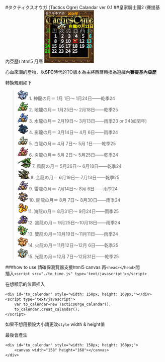 #タクティクスオウガ (Tactics Ogre) Calandar ver 0.1
##皇家騎士團2 (賽提基內亞歷) html5 月曆
![範例](./Example.png)

心血來潮的產物，以**SFC**時代的TO版本為主將西曆轉換為遊戲內**賽提基內亞歷**

轉換規則如下
> ![神龍の月](./IMG/0.gif) 1.	神龍の月＝ 1月 1日～ 1月24日——乾季24  
  ![地龍の月](./IMG/1.gif) 2.	地龍の月＝ 1月25日～ 2月18日——乾季25  
  ![水龍の月](./IMG/2.gif) 3.	水龍の月＝ 2月19日～ 3月13日——雨季23 or 24(如閏年)  
  ![影龍の月](./IMG/3.gif) 4.	影龍の月＝ 3月14日～ 4月 6日——雨季24  
  ![白龍の月](./IMG/4.gif) 5.	白龍の月＝ 4月 7日～ 5月 1日——乾季25  
  ![炎龍の月](./IMG/5.gif) 6.	炎龍の月＝ 5月 2日～ 5月25日——乾季24  
  ![風龍の月](./IMG/6.png) 7.	風龍の月＝ 5月26日～ 6月18日——乾季24  
  ![金龍の月](./IMG/7.png) 8.	金龍の月＝ 6月19日～ 7月13日——乾季25  
  ![雷龍の月](./IMG/8.gif) 9.	雷龍の月＝ 7月14日～ 8月 6日——雨季24  
  ![闇龍の月](./IMG/9.gif) 10.	闇龍の月＝ 8月 7日～ 8月30日——雨季24  
  ![海龍の月](./IMG/10.gif)11.	海龍の月＝ 8月31日～ 9月24日——雨季25  
  ![黑龍の月](./IMG/11.gif)12.	黑龍の月＝ 9月25日～10月18日——雨季24  
  ![雙龍の月](./IMG/12.gif)13.	雙龍の月＝10月19日～11月11日——雨季24  
  ![火龍の月](./IMG/13.gif)14.	火龍の月＝11月12日～12月 6日——乾季25  
  ![光龍の月](./IMG/14.gif)15.	光龍の月＝12月 7日～12月31日——乾季25  

###how to use
請確保瀏覽器支援html5 canvas
再`<head></head>`間  
插入`<script src="./to_time.js" type='text/javascript'></script>`

在想顯示的位置插入  
```
<div id='to_calendar' style="width: 158px; height: 168px;"></div>
<script type='text/javascript'>
    var to_calendar=new TacticsOrge_calandar();
    to_calendar.creat_calandar();
</script>
```
如果不想用預設大小請更改`style` width & height值  

最後會產生  
```
<div id="to_calendar" style="width: 158px; height: 168px;">
	<canvas width="158" height="168"></canvas>
</div>
```